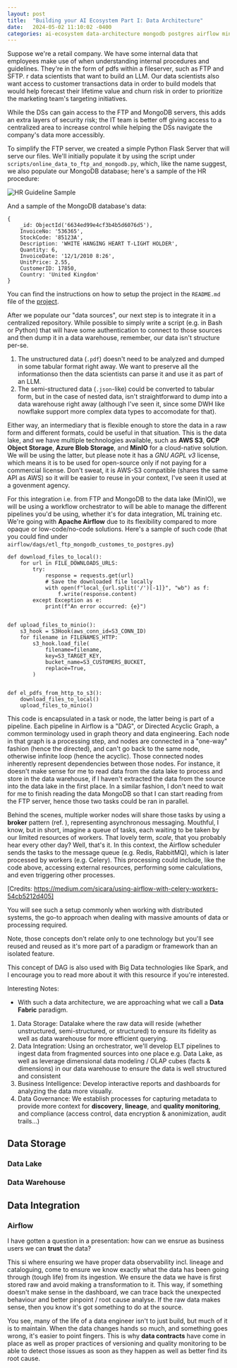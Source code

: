 ```yaml
---
layout: post
title:  "Building your AI Ecosystem Part I: Data Architecture"
date:   2024-05-02 11:10:02 -0400
categories: ai-ecosystem data-architecture mongodb postgres airflow minio
---
```




Suppose we're a retail company. We have some internal data that employees make use of when understanding internal procedures and  guidelines. They're in the form of pdfs within a fileserver, such as FTP and SFTP. r data scientists that want to build an LLM. Our data scientists also want access to customer transactions data in order to build models that would help forecast their lifetime value and churn risk in order to prioritize the marketing team's targeting initiatives.

While the DSs can gain access to the FTP and MongoDB servers, this adds an extra layers of security risk; the IT team is better off giving access to a centralized area to increase control while helping the DSs navigate the company's data more accessibly.

To simplify the FTP server, we created a simple Python Flask Server that will serve our files. We'll initially populate it by using the script under `scripts/online_data_to_ftp_and_mongodb.py`, which, like the name suggest, we also populate our MongoDB database; here's a sample of the HR procedure:

![HR Guideline Sample](/assets/hr-guideline-sample.png)

And a sample of the MongoDB database's data:

```
{
    _id: ObjectId('6634ed99e4cf3b4b5d6076d5'),
    InvoiceNo: '536365',
    StockCode: '85123A',
    Description: 'WHITE HANGING HEART T-LIGHT HOLDER',
    Quantity: 6,
    InvoiceDate: '12/1/2010 8:26',
    UnitPrice: 2.55,
    CustomerID: 17850,
    Country: 'United Kingdom'
}
```

You can find the instructions on how to setup the project in the `README.md` file of the [project](https://github.com/AlainDaccache/CustomerIsKing).

After we populate our "data sources", our next step is to integrate it in a centralized repository. While possible to simply write a script (e.g. in Bash or Python) that will have some authentication to connect to those sources and then dump it in a data warehouse, remember, our data isn't structure per-se.
1. The unstructured data (`.pdf`) doesn't need to be analyzed and dumped in some tabular format right away. We want to preserve all the informationso then the data scientists can parse it and use it as part of an LLM.
2. The semi-structured data (`.json`-like) could be converted to tabular form, but in the case of nested data, isn't straightforward to dump into a data warehouse right away (although I've seen it, since some DWH like nowflake support more complex data types to accomodate for that).

Either way, an intermediary that is flexible enough to store the data in a raw form and different formats, could be useful in that situation. This is the data lake, and we have multiple technologies available, such as **AWS S3**, **GCP Object Storage**, **Azure Blob Storage**, and **MinIO** for a cloud-native solution. We will be using the latter, but please note it has a *GNU AGPL v3* license, which means it is to be used for open-source only if not paying for a commercial license. Don't sweat, it is AWS-S3 compatible (shares the same API as AWS) so it will be easier to reuse in your context, I've seen it used at a govenment agency.

For this integration i.e. from FTP and MongoDB to the data lake (MinIO), we will be using a workflow orchestrator to will be able to manage the different pipelines you'd be using, whether it's for data integration, ML training etc. We're going with **Apache Airflow** due to its flexibility compared to more opaque or low-code/no-code solutions. Here's a sample of such code (that you could find under `airflow/dags/etl_ftp_mongodb_customes_to_postgres.py`)

```Python3
def download_files_to_local():
    for url in FILE_DOWNLOADS_URLS:
        try:
            response = requests.get(url)
            # Save the downloaded file locally
            with open(f"local_{url.split('/')[-1]}", "wb") as f:
                f.write(response.content)
        except Exception as e:
            print(f"An error occurred: {e}")


def upload_files_to_minio():
    s3_hook = S3Hook(aws_conn_id=S3_CONN_ID)
    for filename in FILENAMES_HTTP:
        s3_hook.load_file(
            filename=filename,
            key=S3_TARGET_KEY,
            bucket_name=S3_CUSTOMERS_BUCKET,
            replace=True,
        )


def el_pdfs_from_http_to_s3():
    download_files_to_local()
    upload_files_to_minio()
```

This code is encapsulated in a task or node, the latter being is part of a pipeline. Each pipeline in Airflow is a "DAG", or Directed Acyclic Graph, a common terminology used in graph theory and data engineering. Each node in that graph is a processing step, and nodes are connected in a "one-way" fashion (hence the directed), and can't go back to the same node, otherwise infinite loop (hence the acyclic). Those connected nodes inherently represent dependencies between those nodes. For instance, it doesn't make sense for me to read data from the data lake to process and store in the data warehouse, if I haven't extracted the data from the source into the data lake in the first place. In a similar fashion, I don't need to wait for me to finish reading the data MongoDB so that I can start reading from the FTP server, hence those two tasks could be ran in parallel. 

Behind the scenes, multiple worker nodes will share those tasks by using a **broker** pattern (ref. ), representing asynchronous messaging. Mouthful, I know, but in short, imagine a queue of tasks, each waiting to be taken by our limited resources of workers. That lovely term, *scale*, that you probably hear every other day? Well, that's it. In this context, the Airflow scheduler sends the tasks to the message queue (e.g. Redis, RabbitMQ), which is later processed by workers (e.g. Celery). This processing could include, like the code above, accessing external resources, performing some calculations, and even triggering other processes.

[Credits: https://medium.com/sicara/using-airflow-with-celery-workers-54cb5212d405]


You will see such a setup commonly when working with distributed systems, the go-to approach when dealing with massive amounts of data or processing required.

Note, those concepts don't relate only to one technology but you'll see reused and reused as it's more part of a paradigm or framework than an isolated feature.

This concept of DAG is also used with Big Data technologies like Spark, and I encourage you to read more about it with this resource if you're interested.

Interesting Notes: 

* With such a data architecture, we are approaching what we call a **Data Fabric** paradigm.


1. Data Storage: Datalake where the raw data will reside (whether unstructured, semi-structured, or structured) to ensure its fidelity as well as data warehouse for more efficient querying.
2. Data Integration: Using an orchestrator, we'll develop ELT pipelines to ingest data from fragmented sources into one place e.g. Data Lake, as well as leverage dimensional data modeling / OLAP cubes (facts & dimensions) in our data warehouse to ensure the data is well structured and consistent
3. Business Intelligence: Develop interactive reports and dashboards for analyzing the data more visually. 
4. Data Governance: We establish processes for capturing metadata to provide more context for **discovery**, **lineage**, and **quality monitoring**, and compliance (access control, data encryption & anonimization, audit trails...)

## Data Storage

### Data Lake
### Data Warehouse

## Data Integration

### Airflow

I have gotten a question in a presentation: how can we ensrue as business users we can **trust** the data?

This si where ensuring we have proper data observability incl. lineage and cataloguing, come to ensure we know exactly what the data has been going through (tough life) from its ingestion. We ensure the data we have is first stored raw and avoid making a transformation to it. This way, if something doesn't make sense in the dashboard, we can trace back the  unexpected behaviour
and better pinpoint / root cause analyse. If the raw data makes sense, then you know it's got something to do at the source. 

You see, many of the life of a data engineer isn't to just build, but much of it is to maintain. When the data changes hands so much, and something goes wrong, it's easier to point fingers. This is why **data contracts** have come in place as well as proper
practices of versioning and quality monitoring to be able to detect those issues as soon as they happen as well as better find its root cause.